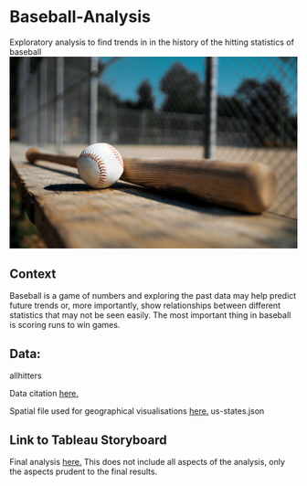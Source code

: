 # Baseball-Analysis

Exploratory analysis to find trends in in the history of the hitting statistics of baseball
![](https://github.com/ktguzic/Baseball-Analysis/blob/5c48847299a80dec5e8f0cac7a9a5952254ef18d/baseball-bat-ball.jpg)

## Context
Baseball is a game of numbers and exploring the past data may help predict future trends or, more importantly, show relationships between different statistics that may not be seen easily. The most important thing in baseball is scoring runs to win games. 

## Data:

allhitters

Data citation [here.](https://www.kaggle.com/datasets/finkleiseinhorn/mlb-every-player-in-mlb-history)

Spatial file used for geographical visualisations [here.](us-states.json) 
us-states.json

## Link to Tableau Storyboard
Final analysis [here.](https://www.kaggle.com/datasets/finkleiseinhorn/mlb-every-player-in-mlb-history)
This does not include all aspects of the analysis, only the aspects prudent to the final results.
